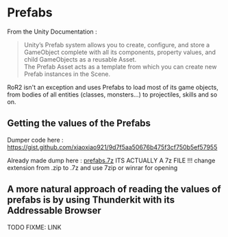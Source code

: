 # Prefabs
From the Unity Documentation :
> Unity’s Prefab system allows you to create, configure, and store a GameObject complete with all its components, property values, and child GameObjects as a reusable Asset. \
The Prefab Asset acts as a template from which you can create new Prefab instances in the Scene.

RoR2 isn't an exception and uses Prefabs to load most of its game objects, from bodies of all entities (classes, monsters...) to projectiles, skills and so on.

## Getting the values of the Prefabs
Dumper code here : https://gist.github.com/xiaoxiao921/9d7f5aa50676b475f3cf750b5ef57955

Already made dump here : 
[prefabs.7z](https://github.com/risk-of-thunder/R2Wiki/files/8508041/prefabs.zip)
ITS ACTUALLY A 7z FILE !!! change extension from .zip to .7z and use 7zip or winrar for opening

## A more natural approach of reading the values of prefabs is by using Thunderkit with its Addressable Browser

TODO FIXME: LINK